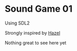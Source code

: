 # Sound Game 01
Using SDL2

Strongly inspired by [Hazel](https://github.com/TheCherno/Hazel)

Nothing great to see here yet
